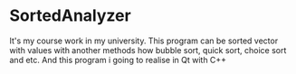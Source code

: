 # SortedAnalyzer

It's my course work in my university. This program can be sorted vector with values with another methods how bubble sort, quick sort, choice sort and etc. And this program i going to realise in Qt with C++

